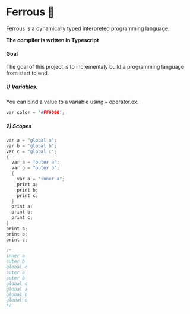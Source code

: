 # Ferrous 🧪
Ferrous is a dynamically typed interpreted programming language.  

**The compiler is written in Typescript**


#### Goal
The goal of this project is to incrementaly build a programming language from start to end.

##### 1) Variables.         

You can bind a value to a variable using `=` operator.ex.
```C
var color = '#FF0000';
```

##### 2)  Scopes
```C
var a = "global a";
var b = "global b";
var c = "global c";
{
  var a = "outer a";
  var b = "outer b";
  {
    var a = "inner a";
    print a;
    print b;
    print c;
  }
  print a;
  print b;
  print c;
}
print a;
print b;
print c;

/*
inner a
outer b
global c
outer a
outer b
global c
global a
global b
global c
*/

```
